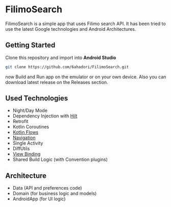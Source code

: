 # FilimoSearch
FilimoSearch is a simple app that uses Filimo search API. It has been tried to use the latest Google technologies and Android Architectures.

## Getting Started
Clone this repository and import into **Android Studio**
```bash
git clone https://github.com/6ahadori/FilimoSearch.git
```

now Build and Run app on the emulator or on your own device.
Also you can download latest release on the Releases section.

## Used Technologies
*   Night/Day Mode
*   Dependency Injection with [Hilt](https://developer.android.com/training/dependency-injection/hilt-android)
*   Retrofit
*   Kotlin Coroutines
*   [Kotlin Flows](https://developer.android.com/kotlin/flow)
*   [Navigation](https://developer.android.com/guide/navigation)
*   Single Activity
*   DiffUtils
*   [View Binding](https://developer.android.com/topic/libraries/view-binding)
*   Shared Build Logic (with Convention plugins)

## Architecture
*   Data (API and preferences code)
*   Domain (for business logic and models)
*   AndroidApp (for UI logic)

